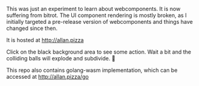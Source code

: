 This was just an experiment to learn about webcomponents. It is now suffering from bitrot. The UI component rendering is mostly broken, as I initially targeted a pre-release version of webcomponents and things have changed since then.

It is hosted at http://allan.pizza

Click on the black background area to see some action. Wait a bit and the colliding balls will explode and subdivide. :pizza:

This repo also contains golang-wasm implementation, which can be accessed at http://allan.pizza/go
